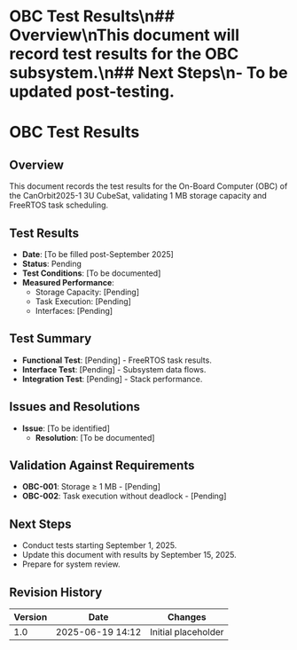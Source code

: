 # OBC Test Results\n## Overview\nThis document will record test results for the OBC subsystem.\n## Next Steps\n- To be updated post-testing.
# OBC Test Results
## Overview
This document records the test results for the On-Board Computer (OBC) of the CanOrbit2025-1 3U CubeSat, validating 1 MB storage capacity and FreeRTOS task scheduling.

## Test Results
- **Date**: [To be filled post-September 2025]
- **Status**: Pending
- **Test Conditions**: [To be documented]
- **Measured Performance**:
  - Storage Capacity: [Pending]
  - Task Execution: [Pending]
  - Interfaces: [Pending]

## Test Summary
- **Functional Test**: [Pending] - FreeRTOS task results.
- **Interface Test**: [Pending] - Subsystem data flows.
- **Integration Test**: [Pending] - Stack performance.

## Issues and Resolutions
- **Issue**: [To be identified]
  - **Resolution**: [To be documented]

## Validation Against Requirements
- **OBC-001**: Storage ≥ 1 MB - [Pending]
- **OBC-002**: Task execution without deadlock - [Pending]

## Next Steps
- Conduct tests starting September 1, 2025.
- Update this document with results by September 15, 2025.
- Prepare for system review.

## Revision History
| Version | Date             | Changes             |
|---------|------------------|---------------------|
| 1.0     | 2025-06-19 14:12 | Initial placeholder |